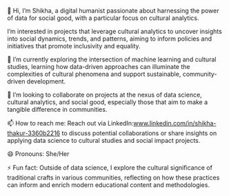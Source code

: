 👋 Hi, I’m Shikha, a digital humanist passionate about harnessing the power of data for social good, with a particular focus on cultural analytics.

I’m interested in projects that leverage cultural analytics to uncover insights into social dynamics, trends, and patterns, aiming to inform policies and initiatives that promote inclusivity and equality.

🌱 I’m currently exploring the intersection of machine learning and cultural studies, learning how data-driven approaches can illuminate the complexities of cultural phenomena and support sustainable, community-driven development.

💞️ I’m looking to collaborate on projects at the nexus of data science, cultural analytics, and social good, especially those that aim to make a tangible difference in communities.

📫 How to reach me: Reach out via LinkedIn:www.linkedin.com/in/shikha-thakur-3360b2216 to discuss potential collaborations or share insights on applying data science to cultural studies and social impact projects.

😄 Pronouns: She/Her

⚡ Fun fact: Outside of data science, I explore the cultural significance of traditional crafts in various communities, reflecting on how these practices can inform and enrich modern educational content and methodologies.
